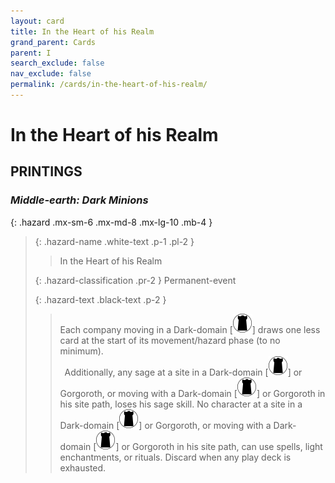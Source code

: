 ```yaml
---
layout: card
title: In the Heart of his Realm
grand_parent: Cards
parent: I
search_exclude: false
nav_exclude: false
permalink: /cards/in-the-heart-of-his-realm/
---
```


# In the Heart of his Realm


## PRINTINGS


### _Middle-earth: Dark Minions_

{: .hazard .mx-sm-6 .mx-md-8 .mx-lg-10 .mb-4 }
> {: .hazard-name .white-text .p-1 .pl-2 }
> > <div class="hazard-mp"></div>
> > <div class="card-name">In the Heart of his Realm</div>
>
> {: .hazard-classification .pr-2 }
> Permanent-event
>
> {: .hazard-text .black-text .p-2 }
> > Each company moving in a Dark-domain <nobr>[<img src="/assets/images/dark-domain.svg">]</nobr> draws one less card at the start of its movement/hazard phase (to no minimum). <br>&ensp;Additionally, any sage at a site in a Dark-domain <nobr>[<img src="/assets/images/dark-domain.svg">]</nobr> or Gorgoroth, or moving with a Dark-domain <nobr>[<img src="/assets/images/dark-domain.svg">]</nobr> or Gorgoroth in his site path, loses his sage skill. No character at a site in a Dark-domain <nobr>[<img src="/assets/images/dark-domain.svg">]</nobr> or Gorgoroth, or moving with a Dark-domain <nobr>[<img src="/assets/images/dark-domain.svg">]</nobr> or Gorgoroth in his site path, can use spells, light enchantments, or rituals. Discard when any play deck is exhausted.  
>


